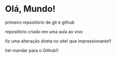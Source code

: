 # Olá, Mundo!
 primeiro repositório de git e github
 
 repositório criado em uma aula ao vivo
 
fiz uma alteração direta no site! que impressionante!!

Irei mandar para o Github!!